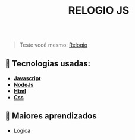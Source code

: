 <h1 align=center> RELOGIO JS </h1>

<br>


<br>

> Teste você mesmo: <a href="https://symphonious-gecko-00c837.netlify.app" target="_blank">Relogio</a>

## 🚀 Tecnologias usadas:

* **[ Javascript ](https://developer.mozilla.org/en-US/docs/Web/JavaScript)**
* **[ NodeJs ](https://nodejs.org/en)**
* **[ Html ](https://developer.mozilla.org/pt-BR/docs/Web/HTML)**
* **[ Css ](https://developer.mozilla.org/pt-BR/docs/Web/CSS)**

## 📝 Maiores aprendizados

* Logica
